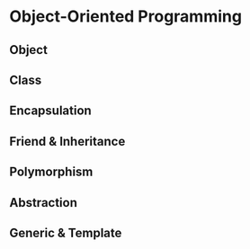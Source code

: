 # Object-Oriented Programming

## Object

## Class

## Encapsulation

## Friend & Inheritance

## Polymorphism

## Abstraction

## Generic & Template